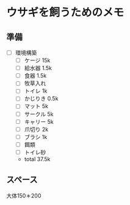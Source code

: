 # ウサギを飼うためのメモ
## 準備
- [ ] 環境構築
  - [ ] ケージ 15k
  - [ ] 給水器 1.5k
  - [ ] 食器 1.5k
  - [ ] 牧草入れ
  - [ ] トイレ 1k
  - [ ] かじりき 0.5k 
  - [ ] マット 5k
  - [ ] サークル 5k
  - [ ] キャリー 5k
  - [ ] 爪切り 2k
  - [ ] ブラシ 1k
  - [ ] 餌類
  - [ ] トイレ砂
  - total 37.5k

## スペース
大体150＊200
